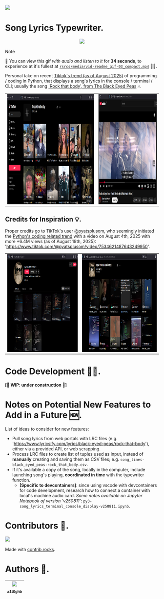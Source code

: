<!-- Badges:
- Source: 'https://shields.io/docs/static-badges', 'https://shields.io/badges/static-badge'.
- HTML structure followed: 'https://github.com/facebook/docusaurus/blob/main/README.md?plain=1'.
- Badges with logos: 'https://shields.io/docs/logos', 'https://simpleicons.org/', 'https://github.com/simple-icons/simple-icons/blob/master/slugs.md'.
- HTML <a> tag not redirecting: 'https://stackoverflow.com/questions/8260546/make-a-html-link-that-does-nothing-literally-nothing/8260561#8260561', 'https://www.geeksforgeeks.org/html/how-to-create-html-link-that-does-not-follow-the-link/'.
-->

<!-- Badge: WIP -->
<p align="left">
  <a href="#" onclick="return false;"><img src="https://img.shields.io/badge/STATUS-WIP-yellow?style=flat"/></a>
</p>

<!-- Badge: Done
<p align="left">
  <a href="#" onclick="return false;"><img src="https://img.shields.io/badge/STATUS-DONE-green?style=flat"/></a>
</p>
-->

<!-- README structure followed:
- 'https://www.aluracursos.com/blog/como-escribir-un-readme-increible-en-tu-github/'.
- 'https://github.com/camilafernanda/GlicoCare/'.
- 'https://github.com/nasa/openmct/'.
- 'https://github.com/facebook/docusaurus'.
-->

# Song Lyrics Typewriter.

<!-- 
<p align="center">
  🌐 '<a href="#">[URL]</a>'
</p>
 -->

<!--
Enable autoplay of animated images:
- 'https://stackoverflow.com/questions/72508378/enable-gif-autoplay-on-github-readme/72509078#72509078'.
- 'https://github.com/orgs/community/discussions/47709'.
- 'https://github.com/settings/accessibility'.
Image width for GitHub READMEs:
- 'https://github.com/orgs/community/discussions/42424'.
- 'https://gist.github.com/uupaa/f77d2bcf4dc7a294d109'.
-->

<p align="center">
  <img src="rsrcs/media/img-readme_gif.gif" width="1200" />
</p>

<!-- Reference files or folders in project: 'https://docs.github.com/en/repositories/managing-your-repositorys-settings-and-features/customizing-your-repository/about-readmes#relative-links-and-image-paths-in-markdown-files'.
 -->

> [!NOTE]
> 🎵 You can view this gif *with audio and listen to it* for **34 seconds**, to experience at it's fullest at [`rsrcs/media/vid-readme_gif-03_compact.mp4`](rsrcs/media/vid-readme_gif-03_compact.mp4) 🤩🎵.

Personal take on recent <a href="https://www.tiktok.com/tag/rockthatbody">Tiktok's trend (as of August 2025)</a> of programming / coding in Python, that displays a song's lyrics in the console / terminal / CLI; usually the song <a href="https://www.youtube.com/watch?v=nmnjL26OBcY">'Rock that body', from The Black Eyed Peas</a> 🎶.

<!-- Have 2 columns in Markdown:
- 'https://stackoverflow.com/questions/30514408/have-two-columns-in-markdown'.
 -->
<p align="center">
<table>
<tr>
<td>

<img src="rsrcs/media/img-rock_that_body_tiktok_trend.png" height="360" />

</td>
<td>

<img src="rsrcs/media/img-rock_that_body_song.png" height="360" />

</td>
</tr>
</table>
</p>

## Credits for Inspiration 💡.

Proper credits go to TikTok's user <a href="https://www.tiktok.com/@pyatsplusom">@pyatsplusom</a>, who seemingly initiated the <a href="https://www.tiktok.com/music/%D0%BE%D1%80%D0%B8%D0%B3%D0%B8%D0%BD%D0%B0%D0%BB%D1%8C%D0%BD%D1%8B%D0%B9-%D0%B7%D0%B2%D1%83%D0%BA-7534621522909088542">Python's coding related trend</a> with a video on August 4th, 2025 with more +6.4M views (as of August 19th, 2025): '<https://www.tiktok.com/@pyatsplusom/video/7534621487643249950>'.

<p align="center">
<table>
<tr>
<td>

<img src="rsrcs/media/img-tiktok_pyatsplusom_user_profile.png" height="320" />

</td>
<td>

<img src="rsrcs/media/img-tiktok_pyatsplusom_trend.png" height="320" />

</td>
</tr>
</table>
</p>

# Code Development 👩‍💻.

**[🚧 WIP: under construction 🚧]**

# Notes on Potential New Features to Add in a Future 🆕.

List of ideas to consider for new features:

- Pull song lyrics from web portals with LRC files (e.g. '<https://www.lyricsify.com/lyrics/black-eyed-peas/rock-that-body>'), either via a provided API, or web scrapping.
- Process LRC files to create list of tuples used as input, instead of **manually** creating and saving them as CSV files; e.g. `song_lines-black_eyed_peas-rock_that_body.csv`.
- If it's available a copy of the song, locally in the computer, include launching song's playing, **coordinated in time** with the typewriter function.
    - **[Specific to devcontainers]**: since using vscode with devcontainers for code development, research how to connect a container with local's machine audio card. *Some notes available on Jupyter Notebook of version 'v250811'*: `py3-song_lyrics_terminal_console_display-v250811.ipynb`.

<!-- Embed dynamic content (image) of contributors:
- 'https://dev.to/lacolaco/introducing-contributors-img-keep-contributors-in-readme-md-gci'.
- 'https://contrib.rocks/'.
- 'https://contrib.rocks/preview?repo=a1t0ghb%2Fcourses-oracle_one-logica_programacion_II-d250726'
-->
# Contributors 🤝.

<a href="https://github.com/a1t0ghb/project-python-song_lyrics_terminal_console_display-d250810/graphs/contributors">
  <img src="https://contrib.rocks/image?repo=a1t0ghb/project-python-song_lyrics_terminal_console_display-d250810" />
</a>

Made with [contrib.rocks](https://contrib.rocks).

<!-- Authors table structure
- From repo: 'https://github.com/camilafernanda/GlicoCare/blob/main/README.md?plain=1'.
-->
# Authors 📜.

| [<img src="https://avatars.githubusercontent.com/u/32377614?v=4" width=70><br><sub>a1t0ghb</sub>](https://github.com/a1t0ghb) |
| :---: |
